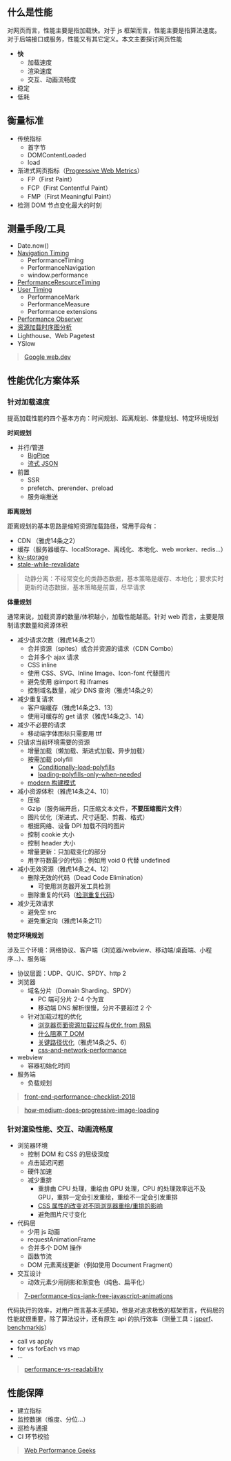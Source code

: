 ## 什么是性能

对网页而言，性能主要是指加载快。对于 js 框架而言，性能主要是指算法速度。对于后端接口或服务，性能又有其它定义。本文主要探讨网页性能

- **快**
  + 加载速度
  + 渲染速度
  + 交互、动画流畅度
- 稳定
- 低耗


## 衡量标准

- 传统指标
  + 首字节
  + DOMContentLoaded
  + load
- 渐进式网页指标（[Progressive Web Metrics](https://developers.google.com/web/fundamentals/performance/user-centric-performance-metrics)）
  + FP（First Paint）
  + FCP（First Contentful Paint）
  + FMP（First Meaningful Paint）
- 检测 DOM 节点变化最大的时刻
 

## 测量手段/工具

- Date.now()
- [Navigation Timing](https://www.w3.org/TR/navigation-timing/#sec-navigation-timing-interface)
  + PerformanceTiming
  + PerformanceNavigation
  + window.performance
- [PerformanceResourceTiming](https://www.w3.org/TR/resource-timing/)
- [User Timing](https://www.w3.org/TR/user-timing/)
  + PerformanceMark
  + PerformanceMeasure
  + Performance extensions
- [Performance Observer](https://github.com/bison1994/JavaScript-Sketches/blob/master/Client/Observer.md)
- [资源加载时序图分析](https://chromedevtools.github.io/timeline-viewer/)
- Lighthouse、Web Pagetest
- YSlow

> [Google web.dev](https://web.dev)


## 性能优化方案体系

### 针对加载速度

提高加载性能的四个基本方向：时间规划、距离规划、体量规划、特定环境规划

**时间规划**

- 并行/管道
  + [BigPipe](https://xianyulaodi.github.io/2018/02/10/BigPipe%E5%B0%8F%E6%8E%A2/)
  + [流式 JSON](https://www.zhihu.com/question/297751687/answer/887453401)
- 前置
  + SSR
  + prefetch、prerender、preload
  + 服务端推送


**距离规划**

距离规划的基本思路是缩短资源加载路径，常用手段有：

- CDN （雅虎14条之2）
- 缓存（服务器缓存、localStorage、离线化、本地化、web worker、redis...）
- [kv-storage](https://developers.google.com/web/updates/2019/03/kv-storage)
- [stale-while-revalidate](https://mp.weixin.qq.com/s/hW5POjIEujBaIyd4kpiIPQ)


> 动静分离：不经常变化的类静态数据，基本策略是缓存、本地化；要求实时更新的动态数据，基本策略是前置，尽早请求


**体量规划**

通常来说，加载资源的数量/体积越小，加载性能越高。针对 web 而言，主要是限制请求数量和资源体积

- 减少请求次数（雅虎14条之1）
  + 合并资源（spites）或合并资源的请求（CDN Combo）
  + 合并多个 ajax 请求
  + CSS inline
  + 使用 CSS、SVG、Inline Image、Icon-font 代替图片
  + 避免使用 @import 和 iframes
  + 控制域名数量，减少 DNS 查询（雅虎14条之9）
- 减少重复请求
  + 客户端缓存（雅虎14条之3、13）
  + 使用可缓存的 get 请求（雅虎14条之3、14）
- 减少不必要的请求
  + 移动端字体图标只需要用 ttf
- 只请求当前环境需要的资源
  + 增量加载（懒加载、渐进式加载、异步加载）
  + 按需加载 polyfill
    - [Conditionally-load-polyfills](https://golb.hplar.ch/2018/02/Conditionally-load-polyfills.html)
    - [loading-polyfills-only-when-needed](https://philipwalton.com/articles/loading-polyfills-only-when-needed/)
  + [modern 构建模式](https://philipwalton.com/articles/deploying-es2015-code-in-production-today/)
- 减小资源体积（雅虎14条之4、10）
  + 压缩
  + Gzip（服务端开启，只压缩文本文件，**不要压缩图片文件**）
  + 图片优化（渐进式、尺寸适配、剪裁、格式）
  + 根据网络、设备 DPI 加载不同的图片
  + 控制 cookie 大小
  + 控制 header 大小
  + 增量更新：只加载变化的部分
  + 用字符数最少的代码：例如用 void 0 代替 undefined
- 减小无效资源（雅虎14条之4、12）
  + 删除无效的代码（Dead Code Elimination）
    - 可使用浏览器开发工具检测
  + 删除重复的代码（[检测重复代码](https://elijahmanor.com/js-copypaste-detect/)）
- 减少无效请求
  + 避免空 src
  + 避免重定向（雅虎14条之11）


**特定环境规划**

涉及三个环境：网络协议、客户端（浏览器/webview、移动端/桌面端、小程序...）、服务端

- 协议层面：UDP、QUIC、SPDY、http 2
- 浏览器
  + 域名分片（Domain Sharding、SPDY）
    - PC 端可分片 2-4 个为宜
    - 移动端 DNS 解析很慢，分片不要超过 2 个
  + 针对加载过程的优化
    - [浏览器页面资源加载过程与优化 from 网易](https://juejin.im/post/5a4ed917f265da3e317df515)
    - [什么阻塞了 DOM](https://juejin.im/post/587f4afb61ff4b00651b3c18)
    - [关键路径优化](https://www.lucidchart.com/techblog/2018/03/13/the-critical-path-optimizing-load-times-with-the-chromedev-tools/)（雅虎14条之5、6）
    - [css-and-network-performance](https://csswizardry.com/2018/11/css-and-network-performance/)
- webview
  + 容器初始化时间
- 服务端
  + 负载规划

> [front-end-performance-checklist-2018](https://www.smashingmagazine.com/2018/01/front-end-performance-checklist-2018-pdf-pages/)

> [how-medium-does-progressive-image-loading](https://medium.com/@jmperezperez/how-medium-does-progressive-image-loading-fd1e4dc1ee3d)


### 针对渲染性能、交互、动画流畅度

- 浏览器环境
  + 控制 DOM 和 CSS 的层级深度
  + 点击延迟问题
  + 硬件加速
  + 减少重排
    - 重排由 CPU 处理，重绘由 GPU 处理，CPU 的处理效率远不及 GPU，重排一定会引发重绘，重绘不一定会引发重排
    - [CSS 属性的改变对不同浏览器重绘/重排的影响](https://csstriggers.com/)
    - 避免图片尺寸变化
- 代码层
  + 少用 js 动画
  + requestAnimationFrame
  + 合并多个 DOM 操作
  + 函数节流
  + DOM 元素离线更新（例如使用 Document Fragment）
- 交互设计
  + 动效元素少用阴影和渐变色（纯色、扁平化）

> [7-performance-tips-jank-free-javascript-animations](https://www.sitepoint.com/7-performance-tips-jank-free-javascript-animations/)

代码执行的效率，对用户而言基本无感知，但是对追求极致的框架而言，代码层的性能就很重要，除了算法设计，还有原生 api 的执行效率（测量工具：[jsperf](https://jsperf.com/)、[benchmarkjs](https://github.com/bestiejs/benchmark.js/)）

- call vs apply
- for vs forEach vs map
- ...

> [performance-vs-readability](https://blog.usejournal.com/performance-vs-readability-2e9332730790)


## 性能保障

- 建立指标
- 监控数据（维度、分位...）
- 巡检与通报
- CI 环节校验


> [Web Performance Geeks](https://calendar.perfplanet.com/)
